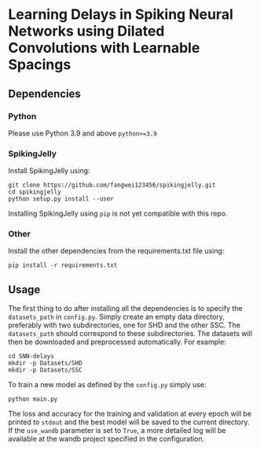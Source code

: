 #  Learning Delays in Spiking Neural Networks using Dilated Convolutions with Learnable Spacings

## Dependencies
### Python
Please use Python 3.9 and above ```python>=3.9```

### SpikingJelly
Install SpikingJelly using:
```
git clone https://github.com/fangwei123456/spikingjelly.git
cd spikingjelly
python setup.py install --user
```
Installing SpikingJelly using ```pip``` is not yet compatible with this repo.

### Other
Install the other dependencies from the requirements.txt file using:
```
pip install -r requirements.txt
```


## Usage
The first thing to do after installing all the dependencies is to specify the ```datasets_path``` in ```config.py```. Simply create an empty data directory, preferably with two subdirectories, one for SHD and the other SSC. The ```datasets_path``` should correspond to these subdirectories.
The datasets will then be downloaded and preprocessed automatically. For example:
```
cd SNN-delays
mkdir -p Datasets/SHD
mkdir -p Datasets/SSC
```

To train a new model as defined by the ```config.py``` simply use:
```
python main.py
```

The loss and accuracy for the training and validation at every epoch will be printed to ```stdout``` and the best model will be saved to the current directory.
If the ```use_wandb``` parameter is set to ```True```, a more detailed log will be available at the wandb project specified in the configuration.
